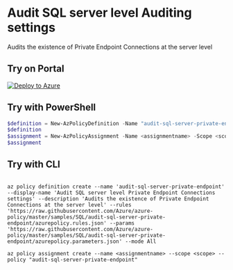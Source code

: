 # Audit SQL server level Auditing settings

Audits the existence of Private Endpoint Connections at the server level

## Try on Portal

[![Deploy to Azure](http://azuredeploy.net/deploybutton.png)](https://portal.azure.com/#blade/Microsoft_Azure_Policy/CreatePolicyDefinitionBlade/uri/https%3A%2F%2Fraw.githubusercontent.com%2FAzure%2Fazure-policy%2Fmaster%2Fsamples%2FSQL%2Faudit-sql-server-private-endpoint%2Fazurepolicy.json)

## Try with PowerShell

````powershell
$definition = New-AzPolicyDefinition -Name "audit-sql-server-private-endpoint" -DisplayName "Audit SQL server level Private Endpoint Connections settings" -description "Audits the existence of Private Endpoint Connections at the server level" -Policy 'https://raw.githubusercontent.com/Azure/azure-policy/master/samples/SQL/audit-sql-server-private-endpoint/azurepolicy.rules.json' -Parameter 'https://raw.githubusercontent.com/Azure/azure-policy/master/samples/SQL/audit-sql-server-private-endpoint/azurepolicy.parameters.json' -Mode All
$definition
$assignment = New-AzPolicyAssignment -Name <assignmentname> -Scope <scope> -PolicyDefinition $definition
$assignment 
````



## Try with CLI

````cli

az policy definition create --name 'audit-sql-server-private-endpoint' --display-name 'Audit SQL server level Private Endpoint Connections settings' --description 'Audits the existence of Private Endpoint Connections at the server level' --rules 'https://raw.githubusercontent.com/Azure/azure-policy/master/samples/SQL/audit-sql-server-private-endpoint/azurepolicy.rules.json' --params 'https://raw.githubusercontent.com/Azure/azure-policy/master/samples/SQL/audit-sql-server-private-endpoint/azurepolicy.parameters.json' --mode All

az policy assignment create --name <assignmentname> --scope <scope> --policy "audit-sql-server-private-endpoint" 

````

